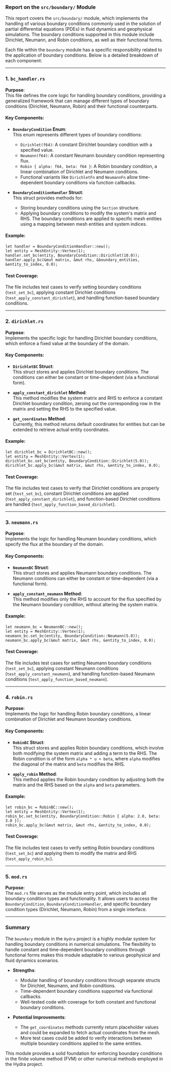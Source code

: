 ### Report on the `src/boundary/` Module

This report covers the `src/boundary/` module, which implements the handling of various boundary conditions commonly used in the solution of partial differential equations (PDEs) in fluid dynamics and geophysical simulations. The boundary conditions supported in this module include Dirichlet, Neumann, and Robin conditions, as well as their functional forms.

Each file within the `boundary` module has a specific responsibility related to the application of boundary conditions. Below is a detailed breakdown of each component:

---

### 1. `bc_handler.rs`

**Purpose**:  
This file defines the core logic for handling boundary conditions, providing a generalized framework that can manage different types of boundary conditions (Dirichlet, Neumann, Robin) and their functional counterparts.

#### Key Components:
- **`BoundaryCondition` Enum**:  
  This enum represents different types of boundary conditions:
  - `Dirichlet(f64)`: A constant Dirichlet boundary condition with a specified value.
  - `Neumann(f64)`: A constant Neumann boundary condition representing flux.
  - `Robin { alpha: f64, beta: f64 }`: A Robin boundary condition, a linear combination of Dirichlet and Neumann conditions.
  - Functional variants like `DirichletFn` and `NeumannFn` allow time-dependent boundary conditions via function callbacks.

- **`BoundaryConditionHandler` Struct**:  
  This struct provides methods for:
  - Storing boundary conditions using the `Section` structure.
  - Applying boundary conditions to modify the system's matrix and RHS. The boundary conditions are applied to specific mesh entities using a mapping between mesh entities and system indices.

#### Example:
```rust,ignore
let handler = BoundaryConditionHandler::new();
let entity = MeshEntity::Vertex(1);
handler.set_bc(entity, BoundaryCondition::Dirichlet(10.0));
handler.apply_bc(&mut matrix, &mut rhs, &boundary_entities, &entity_to_index, 0.0);
```

#### Test Coverage:
The file includes test cases to verify setting boundary conditions (`test_set_bc`), applying constant Dirichlet conditions (`test_apply_constant_dirichlet`), and handling function-based boundary conditions.

---

### 2. `dirichlet.rs`

**Purpose**:  
Implements the specific logic for handling Dirichlet boundary conditions, which enforce a fixed value at the boundary of the domain.

#### Key Components:
- **`DirichletBC` Struct**:  
  This struct stores and applies Dirichlet boundary conditions. The conditions can either be constant or time-dependent (via a functional form).

- **`apply_constant_dirichlet` Method**:  
  This method modifies the system matrix and RHS to enforce a constant Dirichlet boundary condition, zeroing out the corresponding row in the matrix and setting the RHS to the specified value.

- **`get_coordinates` Method**:  
  Currently, this method returns default coordinates for entities but can be extended to retrieve actual entity coordinates.

#### Example:
```rust,ignore
let dirichlet_bc = DirichletBC::new();
let entity = MeshEntity::Vertex(1);
dirichlet_bc.set_bc(entity, BoundaryCondition::Dirichlet(5.0));
dirichlet_bc.apply_bc(&mut matrix, &mut rhs, &entity_to_index, 0.0);
```

#### Test Coverage:
The file includes test cases to verify that Dirichlet conditions are properly set (`test_set_bc`), constant Dirichlet conditions are applied (`test_apply_constant_dirichlet`), and function-based Dirichlet conditions are handled (`test_apply_function_based_dirichlet`).

---

### 3. `neumann.rs`

**Purpose**:  
Implements the logic for handling Neumann boundary conditions, which specify the flux at the boundary of the domain.

#### Key Components:
- **`NeumannBC` Struct**:  
  This struct stores and applies Neumann boundary conditions. The Neumann conditions can either be constant or time-dependent (via a functional form).

- **`apply_constant_neumann` Method**:  
  This method modifies only the RHS to account for the flux specified by the Neumann boundary condition, without altering the system matrix.

#### Example:
```rust,ignore
let neumann_bc = NeumannBC::new();
let entity = MeshEntity::Vertex(1);
neumann_bc.set_bc(entity, BoundaryCondition::Neumann(5.0));
neumann_bc.apply_bc(&mut matrix, &mut rhs, &entity_to_index, 0.0);
```

#### Test Coverage:
The file includes test cases for setting Neumann boundary conditions (`test_set_bc`), applying constant Neumann conditions (`test_apply_constant_neumann`), and handling function-based Neumann conditions (`test_apply_function_based_neumann`).

---

### 4. `robin.rs`

**Purpose**:  
Implements the logic for handling Robin boundary conditions, a linear combination of Dirichlet and Neumann boundary conditions.

#### Key Components:
- **`RobinBC` Struct**:  
  This struct stores and applies Robin boundary conditions, which involve both modifying the system matrix and adding a term to the RHS. The Robin condition is of the form `alpha * u + beta`, where `alpha` modifies the diagonal of the matrix and `beta` modifies the RHS.

- **`apply_robin` Method**:  
  This method applies the Robin boundary condition by adjusting both the matrix and the RHS based on the `alpha` and `beta` parameters.

#### Example:
```rust,ignore
let robin_bc = RobinBC::new();
let entity = MeshEntity::Vertex(1);
robin_bc.set_bc(entity, BoundaryCondition::Robin { alpha: 2.0, beta: 3.0 });
robin_bc.apply_bc(&mut matrix, &mut rhs, &entity_to_index, 0.0);
```

#### Test Coverage:
The file includes test cases to verify setting Robin boundary conditions (`test_set_bc`) and applying them to modify the matrix and RHS (`test_apply_robin_bc`).

---

### 5. `mod.rs`

**Purpose**:  
The `mod.rs` file serves as the module entry point, which includes all boundary condition types and functionality. It allows users to access the `BoundaryCondition`, `BoundaryConditionHandler`, and specific boundary condition types (Dirichlet, Neumann, Robin) from a single interface.

---

### Summary

The `boundary` module in the `Hydra` project is a highly modular system for handling boundary conditions in numerical simulations. The flexibility to handle constant and time-dependent boundary conditions through functional forms makes this module adaptable to various geophysical and fluid dynamics scenarios.

- **Strengths**:
  - Modular handling of boundary conditions through separate structs for Dirichlet, Neumann, and Robin conditions.
  - Time-dependent boundary conditions supported via functional callbacks.
  - Well-tested code with coverage for both constant and functional boundary conditions.

- **Potential Improvements**:
  - The `get_coordinates` methods currently return placeholder values and could be expanded to fetch actual coordinates from the mesh.
  - More test cases could be added to verify interactions between multiple boundary conditions applied to the same entities.

This module provides a solid foundation for enforcing boundary conditions in the finite volume method (FVM) or other numerical methods employed in the Hydra project.